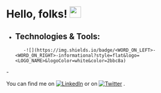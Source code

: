<head>
         <link href="https://cdn.jsdelivr.net/npm/bootstrap@5.1.3/dist/css/bootstrap.min.css" rel="stylesheet" integrity="sha384-                        1BmE4kWBq78iYhFldvKuhfTAU6auU8tT94WrHftjDbrCEXSU1oBoqyl2QvZ6jIW3" crossorigin="anonymous">
</head>
<body>

 # Hello, folks! <img src="https://raw.githubusercontent.com/MartinHeinz/MartinHeinz/master/wave.gif" width="30px">
         
- <h2>Technologies & Tools:</h2>
         
         -![](https://img.shields.io/badge/<WORD_ON_LEFT>-<WORD_ON_RIGHT>-informational?style=flat&logo=<LOGO_NAME>&logoColor=white&color=2bbc8a)
      
-<!-- Actual text -->

You can find me on [![LinkedIn][2.2]][2] or on [![Twitter][1.2]][1] .

<!-- Icons -->

[1.2]: http://i.imgur.com/wWzX9uB.png (twitter icon without padding)
[2.2]: https://raw.githubusercontent.com/MartinHeinz/MartinHeinz/master/linkedin-3-16.png (LinkedIn icon without padding)

<!-- Links to your social media accounts -->

[1]: https://twitter.com/kartikrai73
[2]: https://www.linkedin.com/in/kartik-rai-0067951bb

  </body>
